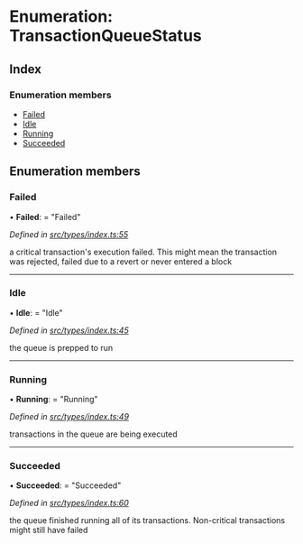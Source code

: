 # Enumeration: TransactionQueueStatus

## Index

### Enumeration members

* [Failed](transactionqueuestatus.md#failed)
* [Idle](transactionqueuestatus.md#idle)
* [Running](transactionqueuestatus.md#running)
* [Succeeded](transactionqueuestatus.md#succeeded)

## Enumeration members

###  Failed

• **Failed**: = "Failed"

*Defined in [src/types/index.ts:55](https://github.com/PolymathNetwork/polymesh-sdk/blob/da32f46a/src/types/index.ts#L55)*

a critical transaction's execution failed.
This might mean the transaction was rejected,
failed due to a revert or never entered a block

___

###  Idle

• **Idle**: = "Idle"

*Defined in [src/types/index.ts:45](https://github.com/PolymathNetwork/polymesh-sdk/blob/da32f46a/src/types/index.ts#L45)*

the queue is prepped to run

___

###  Running

• **Running**: = "Running"

*Defined in [src/types/index.ts:49](https://github.com/PolymathNetwork/polymesh-sdk/blob/da32f46a/src/types/index.ts#L49)*

transactions in the queue are being executed

___

###  Succeeded

• **Succeeded**: = "Succeeded"

*Defined in [src/types/index.ts:60](https://github.com/PolymathNetwork/polymesh-sdk/blob/da32f46a/src/types/index.ts#L60)*

the queue finished running all of its transactions. Non-critical transactions
might still have failed
